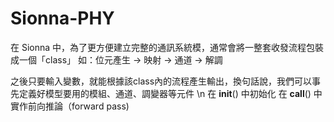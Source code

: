# Sionna-PHY
在 Sionna 中，為了更方便建立完整的通訊系統模，通常會將一整套收發流程包裝成一個「class」
如：位元產生 → 映射 → 通道 → 解調

之後只要輸入變數，就能根據該class內的流程產生輸出，換句話說，我們可以事先定義好模型要用的模組、通道、調變器等元件 \n
在 __init__() 中初始化
在 __call__() 中實作前向推論（forward pass)
